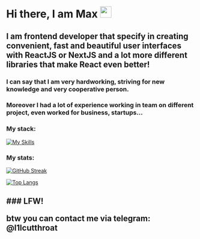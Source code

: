 <h1>
  Hi there, I am Max
  <img src="https://media.giphy.com/media/hvRJCLFzcasrR4ia7z/giphy.gif" width="30px"/>
</h1>

<h2>
I am frontend developer that specify in creating convenient, fast and beautiful user interfaces with ReactJS or NextJS and a lot more different libraries that make React even better!
</h2>

### I can say that I am very hardworking, striving for new knowledge and very cooperative person.

### Moreover I had a lot of experience working in team on different project, even worked for business, startups...

### My stack:
[![My Skills](https://skillicons.dev/icons?i=html,css,sass,js,ts,react,materialui,redux,postgres,express,nodejs,vite,fastapi,threejs,figma)](https://skillicons.dev)

### My stats:
[![GitHub Streak](https://streak-stats.demolab.com?user=Unhaten&theme=tokyonight-duo&border_radius=24)](https://git.io/streak-stats)

[![Top Langs](https://github-readme-stats.vercel.app/api/top-langs/?username=unhaten&layout=compact&theme=vision-friendly-dark)](https://github.com/anuraghazra/github-readme-stats)

<h2>
### LFW!
  
btw you can contact me via telegram: @l1lcutthroat
</h2>



<!--
**unhaten/unhaten** is a ✨ _special_ ✨ repository because its `README.md` (this file) appears on your GitHub profile.

Here are some ideas to get you started:

- 🔭 I’m currently working on ...
- 🌱 I’m currently learning ...
- 👯 I’m looking to collaborate on ...
- 🤔 I’m looking for help with ...
- 💬 Ask me about ...
- 📫 How to reach me: ...
- 😄 Pronouns: ...
- ⚡ Fun fact: ...
-->
